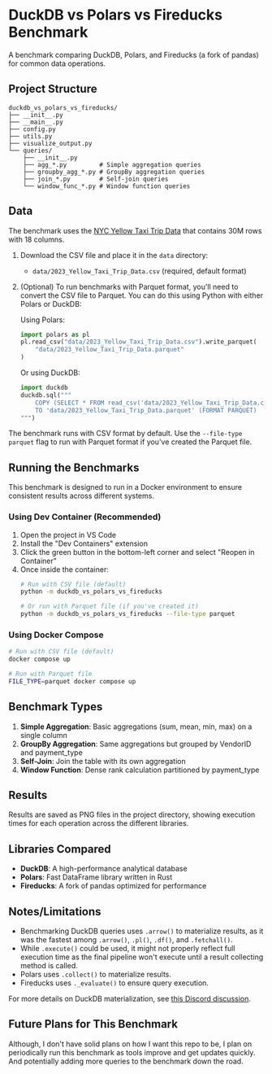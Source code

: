 # DuckDB vs Polars vs Fireducks Benchmark

A benchmark comparing DuckDB, Polars, and Fireducks (a fork of pandas) for common data operations.

## Project Structure

```
duckdb_vs_polars_vs_fireducks/
├── __init__.py
├── __main__.py
├── config.py
├── utils.py
├── visualize_output.py
└── queries/
    ├── __init__.py
    ├── agg_*.py         # Simple aggregation queries
    ├── groupby_agg_*.py # GroupBy aggregation queries
    ├── join_*.py        # Self-join queries
    └── window_func_*.py # Window function queries
```

## Data
The benchmark uses the [NYC Yellow Taxi Trip Data](https://data.cityofnewyork.us/Transportation/2021-Yellow-Taxi-Trip-Data/m6nq-qud6/about_data) that contains 30M rows with 18 columns. 

1. Download the CSV file and place it in the `data` directory:
   - `data/2023_Yellow_Taxi_Trip_Data.csv` (required, default format)

2. (Optional) To run benchmarks with Parquet format, you'll need to convert the CSV file to Parquet. You can do this using Python with either Polars or DuckDB:

   Using Polars:
   ```python
   import polars as pl
   pl.read_csv("data/2023_Yellow_Taxi_Trip_Data.csv").write_parquet(
       "data/2023_Yellow_Taxi_Trip_Data.parquet"
   )
   ```

   Or using DuckDB:
   ```python
   import duckdb
   duckdb.sql("""
       COPY (SELECT * FROM read_csv('data/2023_Yellow_Taxi_Trip_Data.csv'))
       TO 'data/2023_Yellow_Taxi_Trip_Data.parquet' (FORMAT PARQUET)
   """)
   ```

The benchmark runs with CSV format by default. Use the `--file-type parquet` flag to run with Parquet format if you've created the Parquet file.

## Running the Benchmarks

This benchmark is designed to run in a Docker environment to ensure consistent results across different systems.

### Using Dev Container (Recommended)

1. Open the project in VS Code
2. Install the "Dev Containers" extension
3. Click the green button in the bottom-left corner and select "Reopen in Container"
4. Once inside the container:
   ```bash
   # Run with CSV file (default)
   python -m duckdb_vs_polars_vs_fireducks

   # Or run with Parquet file (if you've created it)
   python -m duckdb_vs_polars_vs_fireducks --file-type parquet
   ```

### Using Docker Compose

```bash
# Run with CSV file (default)
docker compose up

# Run with Parquet file
FILE_TYPE=parquet docker compose up
```

## Benchmark Types

1. **Simple Aggregation**: Basic aggregations (sum, mean, min, max) on a single column
2. **GroupBy Aggregation**: Same aggregations but grouped by VendorID and payment_type
3. **Self-Join**: Join the table with its own aggregation
4. **Window Function**: Dense rank calculation partitioned by payment_type

## Results

Results are saved as PNG files in the project directory, showing execution times for each operation across the different libraries.

## Libraries Compared

- **DuckDB**: A high-performance analytical database
- **Polars**: Fast DataFrame library written in Rust
- **Fireducks**: A fork of pandas optimized for performance

## Notes/Limitations

- Benchmarking DuckDB queries uses `.arrow()` to materialize results, as it was the fastest among `.arrow()`, `.pl()`, `.df()`, and `.fetchall()`.
- While `.execute()` could be used, it might not properly reflect full execution time as the final pipeline won't execute until a result collecting method is called.
- Polars uses `.collect()` to materialize results.
- Fireducks uses `._evaluate()` to ensure query execution.

For more details on DuckDB materialization, see [this Discord discussion](https://discord.com/channels/909674491309850675/921100786098901042/1217841718066413648).

## Future Plans for This Benchmark
Although, I don't have solid plans on how I want this repo to be, I plan on periodically run this benchmark as tools improve and get updates quickly. And potentially adding more queries to the benchmark down the road. 
